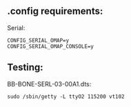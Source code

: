 .config requirements:
------------

Serial:

    CONFIG_SERIAL_OMAP=y
    CONFIG_SERIAL_OMAP_CONSOLE=y

Testing:
------------

BB-BONE-SERL-03-00A1.dts:

    sudo /sbin/getty -L ttyO2 115200 vt102
